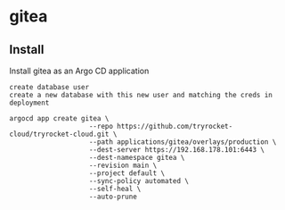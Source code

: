 # gitea

## Install

Install gitea as an Argo CD application

    create database user 
    create a new database with this new user and matching the creds in deployment

    argocd app create gitea \
                        --repo https://github.com/tryrocket-cloud/tryrocket-cloud.git \
                        --path applications/gitea/overlays/production \
                        --dest-server https://192.168.178.101:6443 \
                        --dest-namespace gitea \
                        --revision main \
                        --project default \
                        --sync-policy automated \
                        --self-heal \
                        --auto-prune

